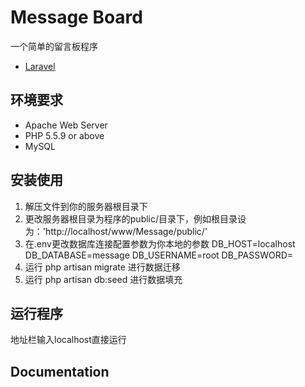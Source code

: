 Message Board
===

一个简单的留言板程序

* [Laravel](http://laravel.com)

## 环境要求

* Apache Web Server
* PHP 5.5.9 or above
* MySQL

## 安装使用

1. 解压文件到你的服务器根目录下
2. 更改服务器根目录为程序的public/目录下，例如根目录设为：'http://localhost/www/Message/public/'
3. 在.env更改数据库连接配置参数为你本地的参数
			DB_HOST=localhost
			DB_DATABASE=message
			DB_USERNAME=root
			DB_PASSWORD=
4. 运行 php artisan migrate 进行数据迁移
5. 运行 php artisan db:seed 进行数据填充

## 运行程序

地址栏输入localhost直接运行


## Documentation
